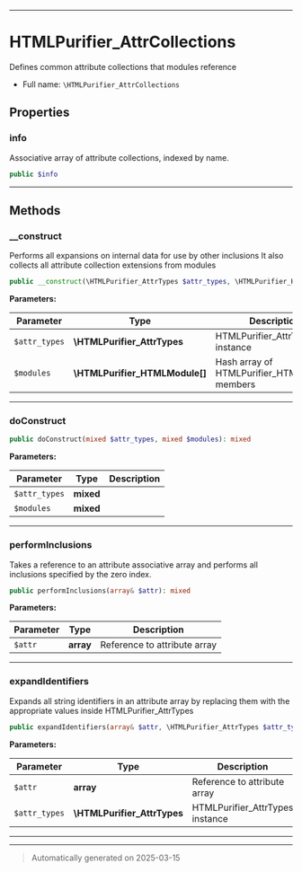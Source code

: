 ***

# HTMLPurifier_AttrCollections

Defines common attribute collections that modules reference



* Full name: `\HTMLPurifier_AttrCollections`



## Properties


### info

Associative array of attribute collections, indexed by name.

```php
public $info
```






***

## Methods


### __construct

Performs all expansions on internal data for use by other inclusions
It also collects all attribute collection extensions from
modules

```php
public __construct(\HTMLPurifier_AttrTypes $attr_types, \HTMLPurifier_HTMLModule[] $modules): mixed
```








**Parameters:**

| Parameter | Type | Description |
|-----------|------|-------------|
| `$attr_types` | **\HTMLPurifier_AttrTypes** | HTMLPurifier_AttrTypes instance |
| `$modules` | **\HTMLPurifier_HTMLModule[]** | Hash array of HTMLPurifier_HTMLModule members |





***

### doConstruct



```php
public doConstruct(mixed $attr_types, mixed $modules): mixed
```








**Parameters:**

| Parameter | Type | Description |
|-----------|------|-------------|
| `$attr_types` | **mixed** |  |
| `$modules` | **mixed** |  |





***

### performInclusions

Takes a reference to an attribute associative array and performs
all inclusions specified by the zero index.

```php
public performInclusions(array& $attr): mixed
```








**Parameters:**

| Parameter | Type | Description |
|-----------|------|-------------|
| `$attr` | **array** | Reference to attribute array |





***

### expandIdentifiers

Expands all string identifiers in an attribute array by replacing
them with the appropriate values inside HTMLPurifier_AttrTypes

```php
public expandIdentifiers(array& $attr, \HTMLPurifier_AttrTypes $attr_types): mixed
```








**Parameters:**

| Parameter | Type | Description |
|-----------|------|-------------|
| `$attr` | **array** | Reference to attribute array |
| `$attr_types` | **\HTMLPurifier_AttrTypes** | HTMLPurifier_AttrTypes instance |





***


***
> Automatically generated on 2025-03-15
